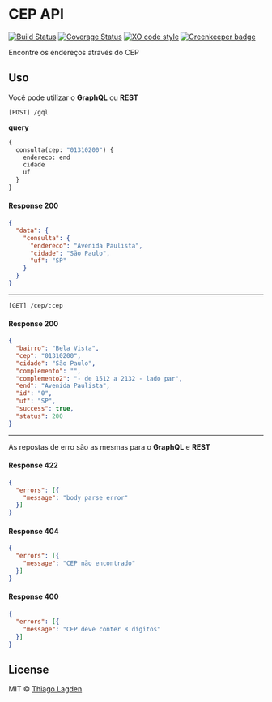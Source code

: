 # CEP API

[![Build Status][ci-img]][ci]
[![Coverage Status][coveralls-img]][coveralls]
[![XO code style][xo-img]][xo]
[![Greenkeeper badge][greenkeeper-img]][greenkeeper]

[ci-img]:          https://travis-ci.org/lagden/cep-koa-api.svg
[ci]:              https://travis-ci.org/lagden/cep-koa-api
[coveralls-img]:   https://coveralls.io/repos/github/lagden/cep-koa-api/badge.svg?branch=master
[coveralls]:       https://coveralls.io/github/lagden/cep-koa-api?branch=master
[xo-img]:          https://img.shields.io/badge/code_style-XO-5ed9c7.svg
[xo]:              https://github.com/sindresorhus/xo
[greenkeeper-img]: https://badges.greenkeeper.io/lagden/koa-error.svg
[greenkeeper]:     https://greenkeeper.io/


Encontre os endereços através do CEP


## Uso

Você pode utilizar o **GraphQL** ou **REST**


`[POST] /gql`

**query**

```graphql
{
  consulta(cep: "01310200") {
    endereco: end
    cidade
    uf
  }
}
```

#### Response 200

```json
{
  "data": {
    "consulta": {
      "endereco": "Avenida Paulista",
      "cidade": "São Paulo",
      "uf": "SP"
    }
  }
}
```

---

`[GET] /cep/:cep`

#### Response 200

```json
{
  "bairro": "Bela Vista",
  "cep": "01310200",
  "cidade": "São Paulo",
  "complemento": "",
  "complemento2": "- de 1512 a 2132 - lado par",
  "end": "Avenida Paulista",
  "id": "0",
  "uf": "SP",
  "success": true,
  "status": 200
}
```

---

As repostas de erro são as mesmas para o **GraphQL** e **REST**

#### Response 422

```json
{
  "errors": [{
    "message": "body parse error"
  }]
}
```

#### Response 404

```json
{
  "errors": [{
    "message": "CEP não encontrado"
  }]
}
```

#### Response 400

```json
{
  "errors": [{
    "message": "CEP deve conter 8 dígitos"
  }]
}
```


## License

MIT © [Thiago Lagden](http://lagden.in)
